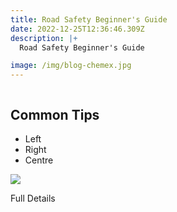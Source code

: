 ```yaml
---
title: Road Safety Beginner's Guide
date: 2022-12-25T12:36:46.309Z
description: |+
  Road Safety Beginner's Guide

image: /img/blog-chemex.jpg
---
```

![]()



## C﻿ommon Tips

* Left
* R﻿ight
* C﻿entre



![](img/citroen-nagpur-1.jpeg)

F﻿ull Details